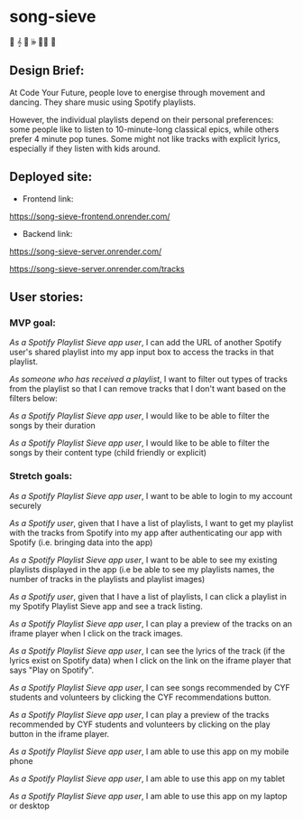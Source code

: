 # song-sieve

🎵 𝄞 🎸 𝄫 🎷🎶 🎻

## Design Brief:

At Code Your Future, people love to energise through movement and dancing. They share music using Spotify playlists.

However, the individual playlists depend on their personal preferences: some people like to listen to 10-minute-long classical epics, while others prefer 4 minute pop tunes. Some might not like tracks with explicit lyrics, especially if they listen with kids around.

## Deployed site:

- Frontend link: 

https://song-sieve-frontend.onrender.com/

- Backend link: 

https://song-sieve-server.onrender.com/

https://song-sieve-server.onrender.com/tracks

## User stories:

### MVP goal:

_As a Spotify Playlist Sieve app user_, I can add the URL of another Spotify user's shared playlist into my app input box to access the tracks in that playlist.

_As someone who has received a playlist_, I want to filter out types of tracks from the playlist so that I can remove tracks that I don't want based on the filters below:

_As a Spotify Playlist Sieve app user_, I would like to be able to filter the songs by their duration

_As a Spotify Playlist Sieve app user_, I would like to be able to filter the songs by their content type (child friendly or explicit)

### Stretch goals:

_As a Spotify Playlist Sieve app user_, I want to be able to login to my account securely

_As a Spotify user_, given that I have a list of playlists, I want to get my playlist with the tracks from Spotify into my app after authenticating our app with Spotify (i.e. bringing data into the app)

_As a Spotify Playlist Sieve app user_, I want to be able to see my existing playlists displayed in the app (i.e be able to see my playlists names, the number of tracks in the playlists and playlist images)

_As a Spotify user_, given that I have a list of playlists, I can click a playlist in my Spotify Playlist Sieve app and see a track listing. 

_As a Spotify Playlist Sieve app user_, I can play a preview of the tracks on an iframe player when I click on the track images.

_As a Spotify Playlist Sieve app user_, I can see the lyrics of the track (if the lyrics exist on Spotify data) when I click on the link on the iframe player that says "Play on Spotify".

_As a Spotify Playlist Sieve app user_, I can see songs recommended by CYF students and volunteers by clicking the CYF recommendations button. 

_As a Spotify Playlist Sieve app user_, I can play a preview of the tracks recommended by CYF students and volunteers by clicking on the play button in the iframe player.

_As a Spotify Playlist Sieve app user_, I am able to use this app on my mobile phone

_As a Spotify Playlist Sieve app user_, I am able to use this app on my tablet

_As a Spotify Playlist Sieve app user_, I am able to use this app on my laptop or desktop

